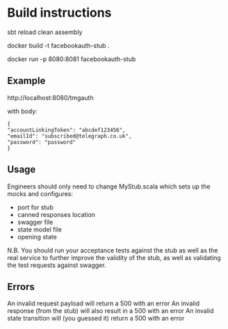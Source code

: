 # Build instructions
sbt reload clean assembly

docker build -t facebookauth-stub .

docker run -p 8080:8081 facebookauth-stub


## Example
http://localhost:8080/tmgauth

with body:
```
{
"accountLinkingToken": "abcdef123456",
"emailId": "subscribed@telegraph.co.uk",
"password": "password"
}
```

## Usage
Engineers should only need to change MyStub.scala which sets up the mocks and configures:
- port for stub
- canned responses location
- swagger file
- state model file
- opening state

N.B. You should run your acceptance tests against the stub as well as the real service
to further improve the validity of the stub, as well as validating the test requests
against swagger.

## Errors
An invalid request payload will return a 500 with an error
An invalid response (from the stub) will also result in a 500 with an error
An invalid state transition will (you guessed it) return a 500 with an error